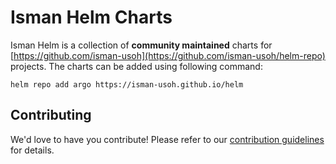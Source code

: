 # Isman Helm Charts

Isman Helm is a collection of **community maintained** charts for [https://github.com/isman-usoh](https://github.com/isman-usoh/helm-repo) projects. The charts can be added using following command:

```
helm repo add argo https://isman-usoh.github.io/helm
```

## Contributing

We'd love to have you contribute! Please refer to our [contribution guidelines](CONTRIBUTING.md) for details.